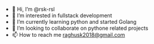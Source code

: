 - 👋 Hi, I’m @rsk-rsl
- 👀 I’m interested in fullstack development
- 🌱 I’m currently learning python and started Golang
- 💞️ I’m looking to collaborate on pythone related projects
- 📫 How to reach me raghusk2018@gmail.com

<!---
rsk-rsl/rsk-rsl is a ✨ special ✨ repository because its `README.md` (this file) appears on your GitHub profile.
You can click the Preview link to take a look at your changes.
--->
